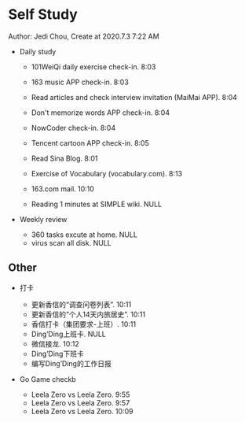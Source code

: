 # Self Study

Author: Jedi Chou, Create at 2020.7.3 7:22 AM

* Daily study
  * 101WeiQi daily exercise check-in. 8:03
  * 163 music APP check-in. 8:03
  * Read articles and check interview invitation (MaiMai APP). 8:04
  * Don't memorize words APP check-in. 8:04
  * NowCoder check-in. 8:04
  * Tencent cartoon APP check-in. 8:05
  * Read Sina Blog. 8:01
  * Exercise of Vocabulary (vocabulary.com). 8:13

  * 163.com mail. 10:10
  * Reading 1 minutes at SIMPLE wiki. NULL

* Weekly review
  * 360 tasks excute at home. NULL
  * virus scan all disk. NULL

## Other

* 打卡
  * 更新香信的“调查问卷列表”. 10:11
  * 更新香信的“个人14天内旅居史”. 10:11
  * 香信打卡（集团要求-上班）. 10:11
  * Ding’Ding上班卡. NULL
  * 微信接龙. 10:12
  * Ding’Ding下班卡
  * 编写Ding’Ding的工作日报

* Go Game checkb
  * Leela Zero vs Leela Zero. 9:55
  * Leela Zero vs Leela Zero. 9:57
  * Leela Zero vs Leela Zero. 10:09

